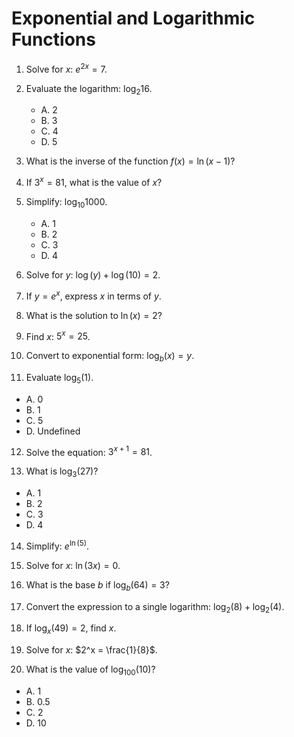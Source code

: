 # Exponential and Logarithmic Functions

1. Solve for $x$: $e^{2x} = 7$.

2. Evaluate the logarithm: $\log_2 16$.
   - A. 2
   - B. 3
   - C. 4
   - D. 5

3. What is the inverse of the function $f(x) = \ln(x - 1)$?

4. If $3^x = 81$, what is the value of $x$?

5. Simplify: $\log_{10} 1000$.
   - A. 1
   - B. 2
   - C. 3
   - D. 4

6. Solve for $y$: $\log(y) + \log(10) = 2$.

7. If $y = e^{x}$, express $x$ in terms of $y$.

8. What is the solution to $\ln(x) = 2$?

9. Find $x$: $5^{x} = 25$.

10. Convert to exponential form: $\log_b(x) = y$.

11. Evaluate $\log_5(1)$.
   - A. 0
   - B. 1
   - C. 5
   - D. Undefined

12. Solve the equation: $3^{x+1} = 81$.

13. What is $\log_3(27)$?
   - A. 1
   - B. 2
   - C. 3
   - D. 4

14. Simplify: $e^{\ln(5)}$.

15. Solve for $x$: $\ln(3x) = 0$.

16. What is the base $b$ if $\log_b(64) = 3$?

17. Convert the expression to a single logarithm: $\log_2(8) + \log_2(4)$.

18. If $\log_x(49) = 2$, find $x$.

19. Solve for $x$: $2^x = \frac{1}{8}$.

20. What is the value of $\log_{100}(10)$?
   - A. 1
   - B. 0.5
   - C. 2
   - D. 10